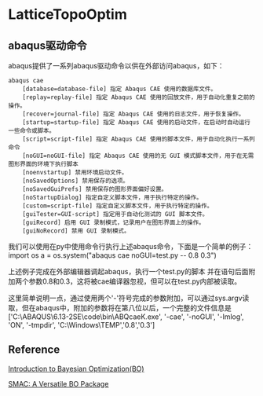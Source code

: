 # LatticeTopoOptim
## abaqus驱动命令
abaqus提供了一系列abaqus驱动命令以供在外部访问abaqus，如下：
    
    abaqus cae
        [database=database-file] 指定 Abaqus CAE 使用的数据库文件。
        [replay=replay-file] 指定 Abaqus CAE 使用的回放文件，用于自动化重复之前的操作。
        [recover=journal-file] 指定 Abaqus CAE 使用的日志文件，用于恢复操作。
        [startup=startup-file] 指定 Abaqus CAE 使用的启动文件，在启动时自动运行一些命令或脚本。
        [script=script-file] 指定 Abaqus CAE 使用的脚本文件，用于自动化执行一系列命令
        [noGUI=noGUI-file] 指定 Abaqus CAE 使用的无 GUI 模式脚本文件，用于在无需图形界面的环境下执行脚本
        [noenvstartup] 禁用环境启动文件。
        [noSavedOptions] 禁用保存的选项。
        [noSavedGuiPrefs] 禁用保存的图形界面偏好设置。
        [noStartupDialog] 指定自定义脚本文件，用于执行特定的操作。
        [custom=script-file] 指定自定义脚本文件，用于执行特定的操作。
        [guiTester=GUI-script] 指定用于自动化测试的 GUI 脚本文件。
        [guiRecord] 启用 GUI 录制模式，记录用户在图形界面上的操作。
        [guiNoRecord] 禁用 GUI 录制模式。

我们可以使用在py中使用命令行执行上述abaqus命令，下面是一个简单的例子：
    import os
    a = os.system("abaqus cae noGUI=test.py -- 0.8 0.3")

上述例子完成在外部编辑器调起abaqus，执行一个test.py的脚本  并在语句后面附加两个参数0.8和0.3，这将被cae编译器忽视，但可以在test.py内部被读取。

这里简单说明一点，通过使用两个'-'符号完成的参数附加，可以通过sys.argv读取，但在abaqus中，附加的参数将在第八位以后，一个完整的文件信息是
    ['C:\\ABAQUS\\6.13-2SE\\code\\bin\\ABQcaeK.exe', '-cae', '-noGUI', '-lmlog', 'ON', '-tmpdir', 'C:\\Windows\\TEMP','0.8','0.3']

## Reference

[Introduction to Bayesian Optimization(BO)](https://distill.pub/2020/bayesian-optimization/)

[SMAC: A Versatile BO Package](https://automl.github.io/SMAC3/main/)

